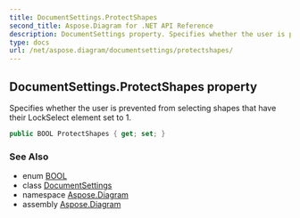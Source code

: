 ```yaml
---
title: DocumentSettings.ProtectShapes
second_title: Aspose.Diagram for .NET API Reference
description: DocumentSettings property. Specifies whether the user is prevented from selecting shapes that have their LockSelect element set to 1
type: docs
url: /net/aspose.diagram/documentsettings/protectshapes/
---
```

## DocumentSettings.ProtectShapes property

Specifies whether the user is prevented from selecting shapes that have their LockSelect element set to 1.

```csharp
public BOOL ProtectShapes { get; set; }
```

### See Also

* enum [BOOL](../../bool/)
* class [DocumentSettings](../)
* namespace [Aspose.Diagram](../../documentsettings/)
* assembly [Aspose.Diagram](../../../)


